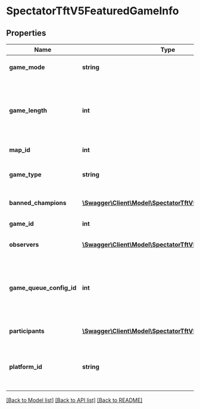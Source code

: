 # SpectatorTftV5FeaturedGameInfo

## Properties
Name | Type | Description | Notes
------------ | ------------- | ------------- | -------------
**game_mode** | **string** | The game mode              (Legal values:  TFT) | 
**game_length** | **int** | The amount of time in seconds that has passed since the game started | 
**map_id** | **int** | The ID of the map | 
**game_type** | **string** | The game type              (Legal values:  MATCHED) | 
**banned_champions** | [**\Swagger\Client\Model\SpectatorTftV5BannedChampion[]**](SpectatorTftV5BannedChampion.md) | Banned champion information | 
**game_id** | **int** | The ID of the game | 
**observers** | [**\Swagger\Client\Model\SpectatorTftV5Observer**](SpectatorTftV5Observer.md) | The observer information | 
**game_queue_config_id** | **int** | The queue type (queue types are documented on the Game Constants page) | 
**participants** | [**\Swagger\Client\Model\SpectatorTftV5Participant[]**](SpectatorTftV5Participant.md) | The participant information | 
**platform_id** | **string** | The ID of the platform on which the game is being played | 

[[Back to Model list]](../README.md#documentation-for-models) [[Back to API list]](../README.md#documentation-for-api-endpoints) [[Back to README]](../README.md)


